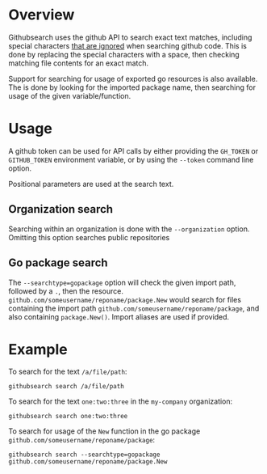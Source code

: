 # Overview

Githubsearch uses the github API to search exact text matches, including special characters [that are ignored](https://docs.github.com/en/search-github/searching-on-github/searching-code#considerations-for-code-search) when searching github code.  This is done by replacing the special characters with a space, then checking matching file contents for an exact match.

Support for searching for usage of exported go resources is also available.  The is done by looking for the imported package name, then searching for usage of the given variable/function.

# Usage

A github token can be used for API calls by either providing the `GH_TOKEN` or `GITHUB_TOKEN` environment variable, or by using the `--token` command line option.

Positional parameters are used at the search text.

## Organization search

Searching within an organization is done with the `--organization` option.  Omitting this option searches public repositories

## Go package search

The `--searchtype=gopackage` option will check the given import path, followed by a `.`, then the resource.  `github.com/someusername/reponame/package.New` would search for files containing the import path `github.com/someusername/reponame/package`, and also containing `package.New()`.  Import aliases are used if provided.

# Example

To search for the text `/a/file/path`:

`githubsearch search /a/file/path`

To search for the text `one:two:three` in the `my-company` organization:

`githubsearch search one:two:three`

To search for usage of the `New` function in the go package `github.com/someusername/reponame/package`:


`githubsearch search --searchtype=gopackage github.com/someusername/reponame/package.New`
